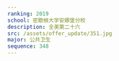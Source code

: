 ```yaml
---
ranking: 2019
school: 密歇根大学安娜堡分校
description: 全美第二十六
src: /assets/offer_update/351.jpg
major: 公共卫生
sequence: 348
---
```

